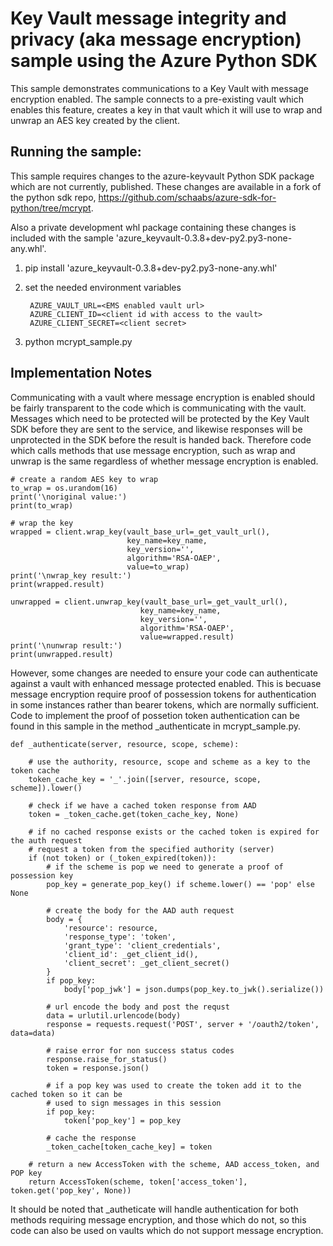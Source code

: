 # Key Vault message integrity and privacy (aka message encryption) sample using the Azure Python SDK 

This sample demonstrates communications to a Key Vault with message encryption enabled.  The sample connects to a pre-existing vault which enables this feature, creates a key in that vault which it will use to wrap and unwrap an AES key created by the client.

## Running the sample:
This sample requires changes to the azure-keyvault Python SDK package which are not currently, published.  These changes are available in a fork of the python sdk repo, https://github.com/schaabs/azure-sdk-for-python/tree/mcrypt.  

Also a private development whl package containing these changes is included with the sample 'azure_keyvault-0.3.8+dev-py2.py3-none-any.whl'.

1. pip install 'azure_keyvault-0.3.8+dev-py2.py3-none-any.whl'
2. set the needed environment variables

        AZURE_VAULT_URL=<EMS enabled vault url>
        AZURE_CLIENT_ID=<client id with access to the vault>
        AZURE_CLIENT_SECRET=<client secret>

3. python mcrypt_sample.py

## Implementation Notes
Communicating with a vault where message encryption is enabled should be fairly transparent to the code which is communicating with the vault.  Messages which need to be protected will be protected by the Key Vault SDK before they are sent to the service, and likewise responses will be unprotected in the SDK before the result is handed back.  Therefore code which calls methods that use message encryption, such as wrap and unwrap is the same regardless of whether message encryption is enabled.


    # create a random AES key to wrap
    to_wrap = os.urandom(16)
    print('\noriginal value:')
    print(to_wrap)

    # wrap the key
    wrapped = client.wrap_key(vault_base_url=_get_vault_url(),
                              key_name=key_name,
                              key_version='',
                              algorithm='RSA-OAEP',
                              value=to_wrap)
    print('\nwrap_key result:')
    print(wrapped.result)

    unwrapped = client.unwrap_key(vault_base_url=_get_vault_url(),
                                 key_name=key_name,
                                 key_version='',
                                 algorithm='RSA-OAEP',
                                 value=wrapped.result)
    print('\nunwrap result:')
    print(unwrapped.result)
    
However, some changes are needed to ensure your code can authenticate against a vault with enhanced message protected enabled.  This is becuase message encryption require proof of possession tokens for authentication in some instances rather than bearer tokens, which are normally sufficient.  Code to implement the proof of possetion token authentication can be found in this sample in the method _authenticate in mcrypt_sample.py.

    def _authenticate(server, resource, scope, scheme):

        # use the authority, resource, scope and scheme as a key to the token cache
        token_cache_key = '_'.join([server, resource, scope, scheme]).lower()

        # check if we have a cached token response from AAD
        token = _token_cache.get(token_cache_key, None)

        # if no cached response exists or the cached token is expired for the auth request
        # request a token from the specified authority (server)
        if (not token) or (_token_expired(token)):
            # if the scheme is pop we need to generate a proof of possession key
            pop_key = generate_pop_key() if scheme.lower() == 'pop' else None

            # create the body for the AAD auth request
            body = {
                'resource': resource,
                'response_type': 'token',
                'grant_type': 'client_credentials',
                'client_id': _get_client_id(),
                'client_secret': _get_client_secret()
            }
            if pop_key:
                body['pop_jwk'] = json.dumps(pop_key.to_jwk().serialize())

            # url encode the body and post the requst
            data = urlutil.urlencode(body)
            response = requests.request('POST', server + '/oauth2/token', data=data)

            # raise error for non success status codes
            response.raise_for_status()
            token = response.json()

            # if a pop key was used to create the token add it to the cached token so it can be
            # used to sign messages in this session
            if pop_key:
                token['pop_key'] = pop_key

            # cache the response
            _token_cache[token_cache_key] = token

        # return a new AccessToken with the scheme, AAD access_token, and POP key
        return AccessToken(scheme, token['access_token'], token.get('pop_key', None))

It should be noted that _autheticate will handle authentication for both methods requiring message encryption, and those which do not, so this code can also be used on vaults which do not support message encryption.

